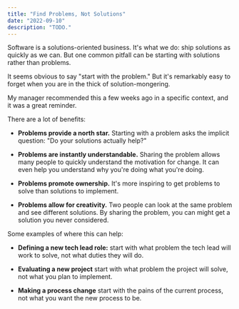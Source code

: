 ```yaml
---
title: "Find Problems, Not Solutions"
date: "2022-09-10"
description: "TODO."
---
```


Software is a solutions-oriented business. It's what we do: ship solutions as quickly as we can. But one common pitfall can be starting with solutions rather than problems. 

It seems obvious to say "start with the problem." But it's remarkably easy to forget when you are in the thick of solution-mongering.

My manager recommended this a few weeks ago in a specific context, and it was a great reminder.

There are a lot of benefits:

- **Problems provide a north star.** 
Starting with a problem asks the implicit question: "Do your solutions actually help?"

- **Problems are instantly understandable.**
Sharing the problem allows many people to quickly understand the motivation for change. It can even help you understand why you're doing what you're doing. 

- **Problems promote ownership.** 
It's more inspiring to get problems to solve than solutions to implement.

- **Problems allow for creativity.** 
Two people can look at the same problem and see different solutions. By sharing the problem, you can might get a solution you never considered.

Some examples of where this can help:

- **Defining a new tech lead role:** start with what problem the tech lead will work to solve, not what duties they will do.

- **Evaluating a new project** start with what problem the project will solve, not what you plan to implement.

- **Making a process change** start with the pains of the current process, not what you want the new process to be. 

